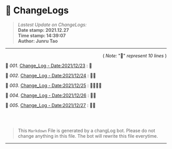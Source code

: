 # :hammer: ChangeLogs
> _Lastest Update on ChangeLogs:_<br>
> __Date stamp: 2021.12.27__<br>
> __Time stamp: 14:39:07__<br>
> __Author: Junru Tao__
---

<div align=right>

( _Note:_ ":bread:" _represent 10 lines_ )

</div> 


 :bookmark_tabs: _001_. [Change_Log - Date:2021/12/23](./2021_12_23_cl.md) : :bread:

 :bookmark_tabs: _002_. [Change_Log - Date:2021/12/24](./2021_12_24_cl.md) : :bread::bread:

 :bookmark_tabs: _003_. [Change_Log - Date:2021/12/25](./2021_12_25_cl.md) : :bread::bread::bread::bread:

 :bookmark_tabs: _004_. [Change_Log - Date:2021/12/26](./2021_12_26_cl.md) : :bread::bread:

 :bookmark_tabs: _005_. [Change_Log - Date:2021/12/27](./2021_12_27_cl.md) : :bread::bread:



<br><br>

> This `Markdown` File is generated by a changLog bot. Please do not change anything in this file. The bot will rewrite this file everytime.

--------

